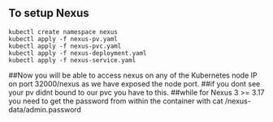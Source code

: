 ##  To setup Nexus


```shell
kubectl create namespace nexus
kubectl apply -f nexus-pv.yaml
kubectl apply -f nexus-pvc.yaml
kubectl apply -f nexus-deployment.yaml
kubectl apply -f nexus-service.yaml

```

##Now you will be able to access nexus on any of the Kubernetes node IP on port 32000/nexus as we have exposed the node port.
##if you dont see your pv didnt bound to our pvc you  have to this. 
##while for Nexus 3 >= 3.17 you need to get the password from within the container with cat /nexus-data/admin.password
